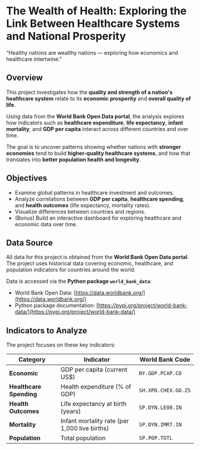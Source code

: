 # The Wealth of Health: Exploring the Link Between Healthcare Systems and National Prosperity

“Healthy nations are wealthy nations — exploring how economics and healthcare intertwine.”

## Overview
This project investigates how the **quality and strength of a nation's healthcare system** relate to its **economic prosperity** and **overall quality of life**.  

Using data from the **World Bank Open Data portal**, the analysis explores how indicators such as **healthcare expenditure**, **life expectancy**, **infant mortality**, and **GDP per capita** interact across different countries and over time.  

The goal is to uncover patterns showing whether nations with **stronger economies** tend to build **higher-quality healthcare systems**, and how that translates into **better population health and longevity**.

## Objectives
- Examine global patterns in healthcare investment and outcomes.
- Analyze correlations between **GDP per capita**, **healthcare spending**, and **health outcomes** (life expectancy, mortality rates).
- Visualize differences between countries and regions.
- (Bonus) Build an interactive dashboard for exploring healthcare and economic data over time.

## Data Source
All data for this project is obtained from the **World Bank Open Data portal**.  
The project uses historical data covering economic, healthcare, and population indicators for countries around the world.

Data is accessed via the **Python package `world_bank_data`**:
- World Bank Open Data: [https://data.worldbank.org/](https://data.worldbank.org/)
- Python package documentation: [https://pypi.org/project/world-bank-data/](https://pypi.org/project/world-bank-data/)

## Indicators to Analyze
The project focuses on these key indicators:

| Category | Indicator | World Bank Code |
|----------|-----------|----------------|
| **Economic** | GDP per capita (current US$) | `NY.GDP.PCAP.CD` |
| **Healthcare Spending** | Health expenditure (% of GDP) | `SH.XPD.CHEX.GD.ZS` |
| **Health Outcomes** | Life expectancy at birth (years) | `SP.DYN.LE00.IN` |
| **Mortality** | Infant mortality rate (per 1,000 live births) | `SP.DYN.IMRT.IN` |
| **Population** | Total population | `SP.POP.TOTL` |




